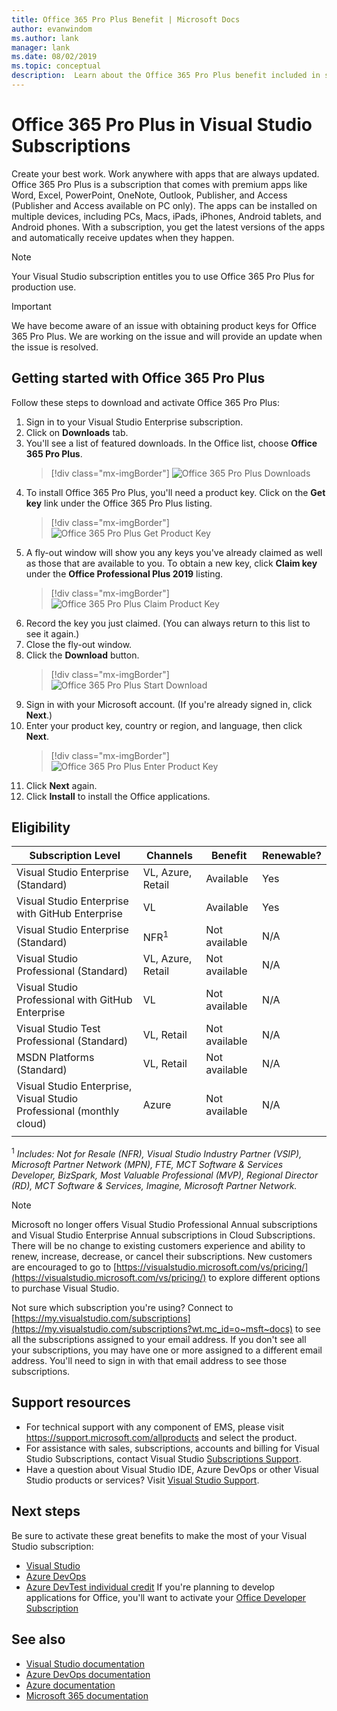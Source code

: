 ```yaml
---
title: Office 365 Pro Plus Benefit | Microsoft Docs
author: evanwindom
ms.author: lank
manager: lank
ms.date: 08/02/2019
ms.topic: conceptual
description:  Learn about the Office 365 Pro Plus benefit included in some Visual Studio subscriptions.
---
```


# Office 365 Pro Plus in Visual Studio Subscriptions

Create your best work. Work anywhere with apps that are always updated. Office 365 Pro Plus is a subscription that comes with premium apps like Word, Excel, PowerPoint, OneNote, Outlook, Publisher, and Access (Publisher and Access available on PC only). The apps can be installed on multiple devices, including PCs, Macs, iPads, iPhones, Android tablets, and Android phones. With a subscription, you get the latest versions of the apps and automatically receive updates when they happen.

> [!NOTE]
> Your Visual Studio subscription entitles you to use Office 365 Pro Plus for production use.  

> [!IMPORTANT]
> We have become aware of an issue with obtaining product keys for Office 365 Pro Plus.  We are working on the issue and will provide an update when the issue is resolved. 


## Getting started with Office 365 Pro Plus

Follow these steps to download and activate Office 365 Pro Plus:
1. Sign in to your Visual Studio Enterprise subscription.
2. Click on **Downloads** tab.
3. You'll see a list of featured downloads. In the Office list, choose **Office 365 Pro Plus**.
   > [!div class="mx-imgBorder"]
   > ![Office 365 Pro Plus Downloads](_img/vs-office365/vs-office365-downloads.png)
0. To install Office 365 Pro Plus, you'll need a product key.  Click on the **Get key** link under the Office 365 Pro Plus listing.
   > [!div class="mx-imgBorder"]
   > ![Office 365 Pro Plus Get Product Key](_img/vs-office365/vs-office365-get-key.png)
0. A fly-out window will show you any keys you've already claimed as well as those that are available to you.  To obtain a new key, click **Claim key** under the **Office Professional Plus 2019** listing.
   > [!div class="mx-imgBorder"]
   > ![Office 365 Pro Plus Claim Product Key](_img/vs-office365/vs-office365-claim-key.png)
0. Record the key you just claimed. (You can always return to this list to see it again.)
0. Close the fly-out window.
0. Click the **Download** button.
   > [!div class="mx-imgBorder"]
   > ![Office 365 Pro Plus Start Download](_img/vs-office365/vs-office365-download-button.png)
0. Sign in with your Microsoft account. (If you're already signed in, click **Next**.)
0. Enter your product key, country or region, and language, then click **Next**.
   > [!div class="mx-imgBorder"]
   > ![Office 365 Pro Plus Enter Product Key](_img/vs-office365/vs-office365-enter-key.png)
0. Click **Next** again.
0. Click **Install** to install the Office applications.

## Eligibility

| Subscription Level                                                 |     Channels                                            | Benefit                                                          | Renewable?    |
|--------------------------------------------------------------------|---------------------------------------------------------|------------------------------------------------------------------|---------------|
| Visual Studio Enterprise (Standard)   | VL, Azure, Retail| Available       |  Yes          |
| Visual Studio Enterprise with GitHub Enterprise  | VL | Available       |  Yes          |
| Visual Studio Enterprise (Standard)   | NFR<sup>1</sup> | Not available       |  N/A          |
| Visual Studio Professional (Standard) | VL, Azure, Retail                                       | Not available                                                            |  N/A          |
| Visual Studio Professional with GitHub Enterprise | VL | Not available         |  N/A          |
| Visual Studio Test Professional (Standard)                         | VL, Retail                                              | Not available                                             |  N/A          |
| MSDN Platforms (Standard)                                          | VL, Retail                                              | Not available                                              |  N/A          |
| Visual Studio Enterprise, Visual Studio Professional (monthly cloud) | Azure | Not available | N/A |
|  |

<sup>1</sup>  *Includes:  Not for Resale (NFR), Visual Studio Industry Partner (VSIP), Microsoft Partner Network (MPN), FTE, MCT Software & Services Developer, BizSpark, Most Valuable Professional (MVP), Regional Director (RD), MCT Software & Services, Imagine, Microsoft Partner Network.*

> [!NOTE]
> Microsoft no longer offers Visual Studio Professional Annual subscriptions and Visual Studio Enterprise Annual subscriptions in Cloud Subscriptions. There will be no change to existing customers experience and ability to renew, increase, decrease, or cancel their subscriptions. New customers are encouraged to go to [https://visualstudio.microsoft.com/vs/pricing/](https://visualstudio.microsoft.com/vs/pricing/) to explore different options to purchase Visual Studio.

Not sure which subscription you're using?  Connect to [https://my.visualstudio.com/subscriptions](https://my.visualstudio.com/subscriptions?wt.mc_id=o~msft~docs) to see all the subscriptions assigned to your email address. If you don't see all your subscriptions, you may have one or more assigned to a different email address.  You'll need to sign in with that email address to see those subscriptions.

## Support resources
- For technical support with any component of EMS, please visit https://support.microsoft.com/allproducts and select the product.
- For assistance with sales, subscriptions, accounts and billing for Visual Studio Subscriptions, contact Visual Studio [Subscriptions Support](https://visualstudio.microsoft.com/subscriptions/support/).
- Have a question about Visual Studio IDE, Azure DevOps or other Visual Studio products or services?  Visit [Visual Studio Support](https://visualstudio.microsoft.com/support/).

## Next steps
Be sure to activate these great benefits to make the most of your Visual Studio subscription:
- [Visual Studio](vs-ide-benefit.md)
- [Azure DevOps](vs-azure-devops.md)
- [Azure DevTest individual credit](vs-azure.md)
If you're planning to develop applications for Office, you'll want to activate your [Office Developer Subscription](vs-office-dev.md)

## See also
- [Visual Studio documentation](/visualstudio/)
- [Azure DevOps documentation](/azure/devops/)
- [Azure documentation](/azure/)
- [Microsoft 365 documentation](/microsoft-365/)
